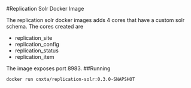 #Replication Solr Docker Image

The replication solr docker images adds 4 cores that have a custom solr schema.
The cores created are
- replication_site
- replication_config
- replication_status
- replication_item

The image exposes port 8983.
##Running
```
docker run cnxta/replication-solr:0.3.0-SNAPSHOT
```

